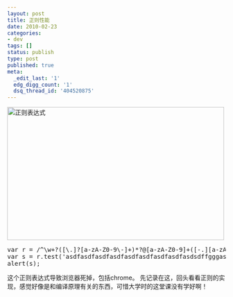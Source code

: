 ```yaml
---
layout: post
title: 正则性能
date: 2010-02-23
categories:
- dev
tags: []
status: publish
type: post
published: true
meta:
  _edit_last: '1'
  edg_digg_count: '1'
  dsq_thread_id: '404520875'
---
```

<a href="http://www.yeahxj.com/wp-content/uploads/c728354.jpg"><img src="http://www.yeahxj.com/wp-content/uploads/c728354.jpg" alt="正则表达式" title="正则表达式" width="500" height="307" class="size-full wp-image-219" /></a>
<pre lang="javascript" line="1">
var r = /^\w+?([\.]?[a-zA-Z0-9\-]+)*?@[a-zA-Z0-9]+([-.][a-zA-Z0-9]+)*\.[a-zA-Z]+$/;
var s = r.test('asdfasdfasdfasdfasdfasdfasdfasdfasdsdffgggasdfa');
alert(s);
</pre>
这个正则表达式导致浏览器死掉，包括chrome。
先记录在这，回头看看正则的实现，感觉好像是和编译原理有关的东西，可惜大学时的这堂课没有学好啊！
